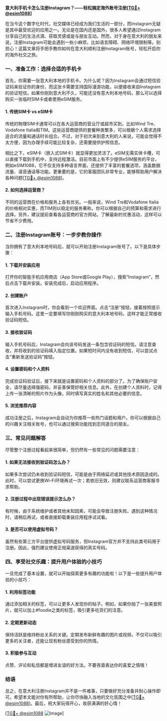 **意大利手机卡怎么注册Instagram？——轻松搞定海外账号注册[[TG💪+ @esim1088](https://t.me/s/esim1088)]**

在当今这个数字化时代，社交媒体已经成为我们生活的一部分，而Instagram无疑是其中最受欢迎的应用之一。无论是在国内还是国外，很多人希望通过Instagram分享自己的生活点滴、获取灵感或是与朋友互动。然而，对于身在意大利的朋友来说，注册Instagram可能会遇到一些小麻烦，比如语言障碍、网络环境限制等。别担心！这篇文章将手把手教你如何在意大利顺利注册Instagram账号，轻松开启你的海外社交之旅。

### 一、准备工作：选择合适的手机卡

首先，你需要一张意大利本地的手机卡。为什么呢？因为Instagram会通过短信验证码来验证你的身份，而这张卡需要支持国际漫游功能，以便接收来自Instagram的验证短信。如果你刚到意大利不久，可能还没有意大利本地号码，那么可以选择购买一张临时SIM卡或者使用eSIM服务。

#### 1. 传统SIM卡 vs eSIM卡

传统的物理SIM卡通常可以在各大运营商的营业厅或超市买到，比如Wind Tre、Vodafone Italia和TIM。这些运营商提供的套餐种类繁多，可以根据个人需求选择适合的流量和通话时长组合。不过，对于初次来到意大利的人来说，可能会觉得不太方便，因为办理手续可能比较复杂，还需要提供护照信息。

相比之下，eSIM卡（嵌入式SIM卡）就显得更加灵活了。eSIM无需实体卡槽，可以直接下载到手机中，支持远程激活。目前市面上有不少提供eSIM服务的平台，例如eSIM1088，它不仅支持多种语言界面，还提供了丰富的套餐选项，涵盖数据流量、语音通话等功能。更重要的是，它的客服团队非常专业，能够帮助用户解决各种问题[[TG💪+ @esim1088](https://t.me/s/esim1088)]。

#### 2. 如何选择运营商？

不同的运营商在价格和服务上各有优劣。一般来说，Wind Tre和Vodafone Italia的价格相对实惠，而TIM则以稳定的服务著称。你可以根据自己的预算和需求进行选择。另外，建议提前查看各运营商的官方网站，了解最新的优惠活动，这样可以节省不少费用。

### 二、注册Instagram账号：一步步教你操作

当你拥有了意大利本地号码后，就可以开始注册Instagram账号了。以下是具体步骤：

#### 1. 下载并安装应用

打开你的智能手机应用商店（App Store或Google Play），搜索“Instagram”，然后点击下载并安装。安装完成后，启动应用程序。

#### 2. 创建账户

首次进入Instagram时，你会看到一个欢迎界面。点击“注册”按钮，接着按照提示输入手机号码。这里一定要填写你刚刚购买的意大利本地号码，这样才能正常接收验证码短信。

#### 3. 接收验证码

输入手机号码后，Instagram会向该号码发送一条包含验证码的短信。请注意查收，并将收到的验证码填入指定位置。如果短时间内没有收到短信，可以尝试点击“重新发送验证码”按钮。

#### 4. 设置密码和个人资料

完成验证码验证后，接下来就是设置密码和个人资料的部分了。为了确保账户安全，请尽量选择强密码，并妥善保管好相关信息。此外，在创建个人资料时，记得上传一张清晰的照片作为头像，同时填写真实的姓名和其他必要的信息。

#### 5. 浏览推荐内容

成功注册之后，Instagram会自动为你推荐一些热门话题和用户。你可以根据自己的兴趣关注相关账号，也可以通过搜索功能找到志同道合的朋友。

### 三、常见问题解答

尽管整个注册过程看起来很简单，但仍然有一些常见的问题需要注意：

#### 1. 如果无法接收到验证码怎么办？

如果多次尝试仍未收到验证码短信，可能是由于网络延迟或其他技术原因造成的。此时，可以尝试更换Wi-Fi环境再试一次；若依旧无效，则建议联系运营商客服寻求帮助。

#### 2. 注册过程中出现错误提示怎么办？

有时候，由于系统维护或者其他未知因素，可能会导致注册失败。遇到这种情况时，请稍后再试，或者直接卸载重装应用程序试试看。

#### 3. 是否可以使用虚拟号码？

虽然有些第三方平台提供虚拟号码服务，但Instagram官方并不支持此类号码用于注册。因此，强烈建议使用正规渠道获得的真实号码。

### 四、享受社交乐趣：提升用户体验的小技巧

一旦完成了基本设置，就可以开始探索更多有趣的功能啦！以下是一些提升用户体验的小技巧：

#### 1. 利用标签功能

通过添加相关的标签，可以让更多人发现你的帖子。例如，如果你拍了一张美食照片，就可以加上#foodie之类的标签，吸引更多吃货们的注意。

#### 2. 定期更新动态

保持活跃是维持粉丝关系的关键。定期发布新鲜有趣的图片或视频，不仅可以吸引更多的关注者，还能让现有粉丝感受到你的热情。

#### 3. 积极参与互动

点赞、评论和私信都是增进友谊的好方法。不要吝啬表达你的喜爱之情哦！

### 结语

总之，在意大利注册Instagram并不是一件难事，只要做好充分准备并耐心操作即可。希望本文能对你有所帮助，让你尽快融入当地的文化氛围之中[[TG💪+ @esim1088](https://t.me/s/esim1088)]。最后，祝大家玩得开心，收获满满的好心情！

[[TG💪+ @esim1088](https://t.me/s/esim1088) ![Image](https://i.postimg.cc/4NQfJmqS/Snipaste-2025-05-13-00-14-12.png)]